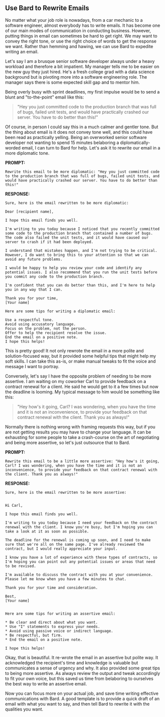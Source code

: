 ## Use Bard to Rewrite Emails 

No matter what your job role is nowadays, from a car mechanic to a software engineer, almost everybody has to write emails. It has become one of our main modes of communication in conducting business.  However, putting things in email can sometimes be hard to get right. We may want to convey the right tone, or use the right choice of words to get the response we want. Rather than hemming and hawing, we can use Bard to expedite writing an email.

Let's say I am a brusque senior software developer always under a heavy workload and therefore a bit impatient. My manager tells me to be easier on the new guy they just hired. He's a fresh college grad with a data science background but is pivoting more into a software engineering role. The manager says there is some expected skill gap and to mentor him. 

Being overly busy with sprint deadlines, my first impulse would be to send a blunt and "to-the-point" email like this: 

>"Hey you just committed code to the production branch that was full of bugs, failed unit tests, and would have practically crashed our server. You have to do better than this!"

Of course, in person I could say this in a much calmer and gentler tone. But the thing about email is it does not convey tone well, and this could have been read as practically yelling. Being an overworked senior software developer not wanting to spend 15 minutes belaboring a diplomatically-worded email, I can turn to Bard for help. Let's ask it to rewrite our email in a more diplomatic tone. 

**PROMPT:**
```
Rewrite this email to be more diplomatic: "Hey you just committed code to the production branch that was full of bugs, failed unit tests, and would have practically crashed our server. You have to do better than this!"
```

**RESPONSE:**

```
Sure, here is the email rewritten to be more diplomatic:

Dear [recipient name],

I hope this email finds you well.

I'm writing to you today because I noticed that you recently committed some code to the production branch that contained a number of bugs. The code also failed the unit tests, and it would have caused our server to crash if it had been deployed.

I understand that mistakes happen, and I'm not trying to be critical. However, I do want to bring this to your attention so that we can avoid any future problems.

I would be happy to help you review your code and identify any potential issues. I also recommend that you run the unit tests before you commit any code to the production branch.

I'm confident that you can do better than this, and I'm here to help you in any way that I can.

Thank you for your time,
[Your name]

Here are some tips for writing a diplomatic email:

Use a respectful tone.
Avoid using accusatory language.
Focus on the problem, not the person.
Offer to help the recipient resolve the issue.
End the email on a positive note.
I hope this helps!
```

This is pretty good! It not only rewrote the email in a more polite and solution-focused way, but it provided some helpful tips that might help my soft skills. I can take this as-is, or make manual tweaks to fit the voice and message I want to portray.

Conversely, let's say I have the opposite problem of needing to be more assertive. I am waiting on my coworker Carl to provide feedback on a contract renewal for a client. He said he would get to it a few times but now the deadline is looming. My typical message to him would be something like this: 

>"Hey how's it going, Carl? I was wondering, when you have the time and it is not an inconvenience, to provide your feedback on that contract renewal with the client. Thank you as always!"

Normally there is nothing wrong with framing requests this way, but if you are not getting results you may have to change your language. It can be exhausting for some people to take a crash-course on the art of negotiating and being more assertive, so let's just outsource that to Bard. 

**PROMPT:**

```
Rewrite this email to be a little more assertive: "Hey how's it going, Carl? I was wondering, when you have the time and it is not an inconvenience, to provide your feedback on that contract renewal with the client. Thank you as always!" 
```

**RESPONSE:**

```
Sure, here is the email rewritten to be more assertive:


Hi Carl,

I hope this email finds you well.

I'm writing to you today because I need your feedback on the contract renewal with the client. I know you're busy, but I'm hoping you can take a look at it as soon as possible.

The deadline for the renewal is coming up soon, and I need to make sure that we're all on the same page. I've already reviewed the contract, but I would really appreciate your input.

I know you have a lot of experience with these types of contracts, so I'm hoping you can point out any potential issues or areas that need to be revised.

I'm available to discuss the contract with you at your convenience. Please let me know when you have a few minutes to chat.

Thank you for your time and consideration.

Best,
[Your name]


Here are some tips for writing an assertive email:

* Be clear and direct about what you want.
* Use "I" statements to express your needs.
* Avoid using passive voice or indirect language.
* Be respectful, but firm.
* End the email on a positive note.

I hope this helps!
```

Okay, that is beautiful. It re-wrote the email in an assertive but polite way. It acknowledged the recipient's time and knowledge is valuable but communicates a sense of urgency and why. It also provided some great tips to being more assertive. As always review the output and tweak accordingly to fit your own voice, but this saved us time from belaboring to ourselves the best way to write an assertive email. 

Now you can focus more on your actual job, and save time writing effective communications with Bard. A good template is to provide a quick draft of an email with what you want to say, and then tell Bard to rewrite it with the qualities you want. 

